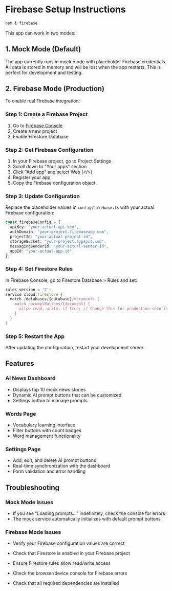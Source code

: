 # Firebase Setup Instructions

```sh
npm i firebase
```

This app can work in two modes:

## 1. Mock Mode (Default)

The app currently runs in mock mode with placeholder Firebase credentials. All data is stored in memory and will be lost when the app restarts. This is perfect for development and testing.

## 2. Firebase Mode (Production)

To enable real Firebase integration:

### Step 1: Create a Firebase Project

1. Go to [Firebase Console](https://console.firebase.google.com/)
2. Create a new project
3. Enable Firestore Database

### Step 2: Get Firebase Configuration

1. In your Firebase project, go to Project Settings
2. Scroll down to "Your apps" section
3. Click "Add app" and select Web (</>)
4. Register your app
5. Copy the Firebase configuration object

### Step 3: Update Configuration

Replace the placeholder values in `config/firebase.ts` with your actual Firebase configuration:

```typescript
const firebaseConfig = {
  apiKey: "your-actual-api-key",
  authDomain: "your-project.firebaseapp.com",
  projectId: "your-actual-project-id",
  storageBucket: "your-project.appspot.com",
  messagingSenderId: "your-actual-sender-id",
  appId: "your-actual-app-id",
};
```

### Step 4: Set Firestore Rules

In Firebase Console, go to Firestore Database > Rules and set:

```javascript
rules_version = '2';
service cloud.firestore {
  match /databases/{database}/documents {
    match /promptButtons/{document} {
      allow read, write: if true; // Change this for production security
    }
  }
}
```

### Step 5: Restart the App

After updating the configuration, restart your development server.

## Features

### AI News Dashboard

- Displays top 10 mock news stories
- Dynamic AI prompt buttons that can be customized
- Settings button to manage prompts

### Words Page

- Vocabulary learning interface
- Filter buttons with count badges
- Word management functionality

### Settings Page

- Add, edit, and delete AI prompt buttons
- Real-time synchronization with the dashboard
- Form validation and error handling

## Troubleshooting

### Mock Mode Issues

- If you see "Loading prompts..." indefinitely, check the console for errors
- The mock service automatically initializes with default prompt buttons

### Firebase Mode Issues

- Verify your Firebase configuration values are correct
- Check that Firestore is enabled in your Firebase project
- Ensure Firestore rules allow read/write access
- Check the browser/device console for Firebase errors

- Check that all required dependencies are installed

